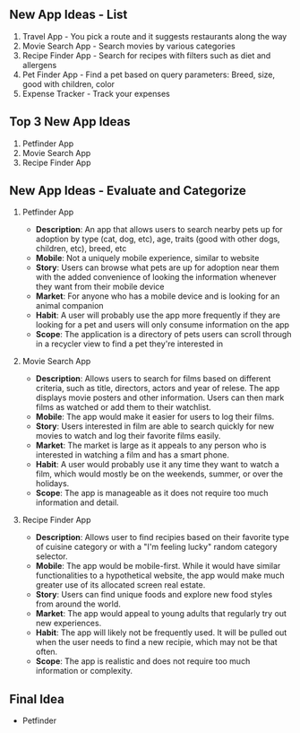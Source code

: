 ## New App Ideas - List
1. Travel App - You pick a route and it suggests restaurants along the way
2. Movie Search App - Search movies by various categories 
3. Recipe Finder App - Search for recipes with filters such as diet and allergens
4. Pet Finder App - Find a pet based on query parameters: Breed, size, good with children, color
5. Expense Tracker - Track your expenses

## Top 3 New App Ideas
1. Petfinder App
2. Movie Search App
3. Recipe Finder App

## New App Ideas - Evaluate and Categorize
1. Petfinder App
    - **Description**: An app that allows users to search nearby pets up for adoption by type (cat, dog, etc), age, traits (good with other dogs, children, etc), breed, etc
    - **Mobile**: Not a uniquely mobile experience, similar to website
    - **Story**: Users can browse what pets are up for adoption near them with the added convenience of looking the information whenever they want from their mobile device
    - **Market**: For anyone who has a mobile device and is looking for an animal companion
    - **Habit**: A user will probably use the app more frequently if they are looking for a pet and users will only consume information on the app 
    - **Scope**: The application is a directory of pets users can scroll through in a recycler view to find a pet they're interested in

2. Movie Search App
    - **Description**: Allows users to search for films based on different criteria, such as title, directors, actors and year of relese. The app displays movie posters and other information. Users can then mark films as watched or add them to their watchlist.
    - **Mobile**: The app would make it easier for users to log their films.
    - **Story**: Users interested in film are able to search quickly for new movies to watch and log their favorite films easily.
    - **Market**: The market is large as it appeals to any person who is interested in watching a film and has a smart phone.
    - **Habit**: A user would probably use it any time they want to watch a film, which would mostly be on the weekends, summer, or over the holidays.
    - **Scope**: The app is manageable as it does not require too much information and detail.

3. Recipe Finder App
    - **Description**: Allows user to find recipies based on their favorite type of cuisine category or with a "I'm feeling lucky" random category selector.
    - **Mobile**: The app would be mobile-first. While it would have similar functionalities to a hypothetical website, the app would make much greater use of its allocated screen real estate.
    - **Story**: Users can find unique foods and explore new food styles from around the world.
    - **Market**: The app would appeal to young adults that regularly try out new experiences.
    - **Habit**: The app will likely not be frequently used. It will be pulled out when the user needs to find a new recipie, which may not be that often.
    - **Scope**: The app is realistic and does not require too much information or complexity.

## Final Idea
- Petfinder

